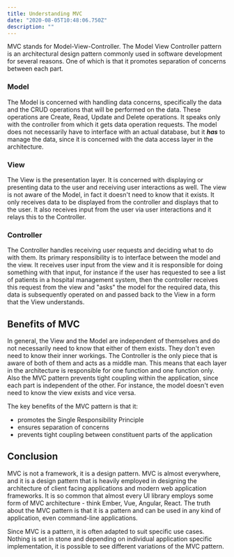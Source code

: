 ```yaml
---
title: Understanding MVC
date: "2020-08-05T10:48:06.750Z"
description: ""
---
```


MVC stands for Model-View-Controller. The Model View Controller pattern is an architectural design pattern commonly used in software development for several reasons.
One of which is that it promotes separation of concerns between each part.

### Model

The Model is concerned with handling data concerns, specifically the data and the CRUD operations that will be performed on the data.
These operations are Create, Read, Update and Delete operations. It speaks only with the controller from which it gets data operation requests.
The model does not necessarily have to interface with an actual database, but it __*has*__ to manage the data, since it is concerned with the data access layer in the architecture.

### View

The View is the presentation layer. It is concerned with displaying or presenting data to the user and receiving user interactions as well.
The view is not aware of the Model, in fact it doesn't need to know that it exists. It only receives data to be displayed from the controller and displays that to the user.
It also receives input from the user via user interactions and it relays this to the Controller.

### Controller

The Controller handles receiving user requests and deciding what to do with them. Its primary responsibility is to interface between the model and the view.
It receives user input from the view and it is responsible for doing something with that input, for instance if the user has requested to see a list of patients in a hospital management system,
then the controller receives this request from the view and "asks" the model for the required data, this data is subsequently operated on and passed back to the View in a form that the View understands.

## Benefits of MVC

In general, the View and the Model are independent of themselves and do not necessarily need to know that either of them exists. They don't even need to know their inner workings.
The Controller is the only piece that is aware of both of them and acts as a middle man.
This means that each layer in the architecture is responsible for one function and one function only. Also the MVC pattern prevents tight coupling within the application,
since each part is independent of the other. For instance, the model doesn't even need to know the view exists and vice versa.

The key benefits of the MVC pattern is that it:

- promotes the Single Responsibility Principle
- ensures separation of concerns
- prevents tight coupling between constituent parts of the application

## Conclusion

MVC is not a framework, it is a design pattern. MVC is almost everywhere, and it is a design pattern that is heavily employed in designing the architecture of client facing applications and modern web application frameworks.
It is so common that almost every UI library employs some form of MVC architecture - think Ember, Vue, Angular, React.
The truth about the MVC pattern is that it is a pattern and can be used in any kind of application, even command-line applications.

Since MVC is a pattern, it is often adapted to suit specific use cases. Nothing is set in stone and depending on individual application specific implementation,
it is possible to see different variations of the MVC pattern.

